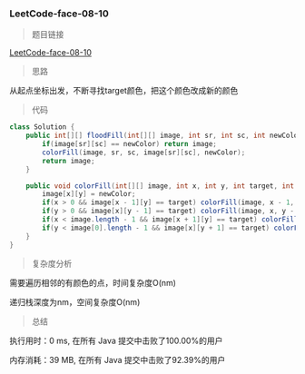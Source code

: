 ### LeetCode-face-08-10

> 题目链接

[LeetCode-face-08-10](https://leetcode-cn.com/problems/color-fill-lcci/)

> 思路

从起点坐标出发，不断寻找target颜色，把这个颜色改成新的颜色

> 代码

```java
class Solution {
    public int[][] floodFill(int[][] image, int sr, int sc, int newColor) {
        if(image[sr][sc] == newColor) return image;
        colorFill(image, sr, sc, image[sr][sc], newColor);
        return image;
    }

    public void colorFill(int[][] image, int x, int y, int target, int newColor){
        image[x][y] = newColor;
        if(x > 0 && image[x - 1][y] == target) colorFill(image, x - 1, y, target, newColor);
        if(y > 0 && image[x][y - 1] == target) colorFill(image, x, y - 1, target, newColor);
        if(x < image.length - 1 && image[x + 1][y] == target) colorFill(image, x + 1, y, target, newColor);
        if(y < image[0].length - 1 && image[x][y + 1] == target) colorFill(image, x, y + 1, target, newColor);
    }
}
```

> 复杂度分析

需要遍历相邻的有颜色的点，时间复杂度O(nm) 

递归栈深度为nm，空间复杂度O(nm)

> 总结

执行用时：0 ms, 在所有 Java 提交中击败了100.00%的用户

内存消耗：39 MB, 在所有 Java 提交中击败了92.39%的用户
